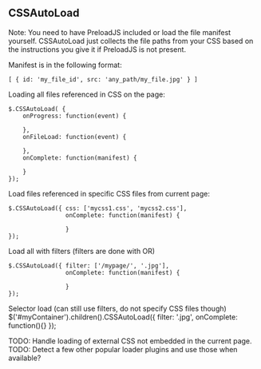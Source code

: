 CSSAutoLoad
---

Note: You need to have PreloadJS included or load the file manifest yourself. CSSAutoLoad just collects the file paths
from your CSS based on the instructions you give it if PreloadJS is not present.

Manifest is in the following format:

	[ { id: 'my_file_id', src: 'any_path/my_file.jpg' } ]


Loading all files referenced in CSS on the page:

	$.CSSAutoLoad( { 
		onProgress: function(event) {
		
		},		
		onFileLoad: function(event) {
		
		},		
		onComplete: function(manifest) {
		
		} 
	});
	
Load files referenced in specific CSS files from current page:

	$.CSSAutoLoad({ css: ['mycss1.css', 'mycss2.css'], 
					onComplete: function(manifest) {
					
					} 
	});
	
Load all with filters (filters are done with OR)
	
	$.CSSAutoLoad({ filter: ['/mypage/', '.jpg'], 
					onComplete: function(manifest) {
	
					}
	});
	
Selector load (can still use filters, do not specify CSS files though)
	$('#myContainer').children().CSSAutoLoad({ filter: '.jpg', onComplete: function(){} });
	
	
TODO: Handle loading of external CSS not embedded in the current page.
TODO: Detect a few other popular loader plugins and use those when available?
	
	